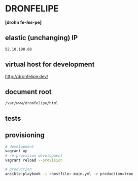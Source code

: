 # DRONFELIPE
**[drohn fe-*lee*-pe]**

## elastic (unchanging) IP
`52.10.190.68`

## virtual host for development
<http://dronfelipe.dev/>

## document root
`/var/www/dronfelipe/html`

## tests

## provisioning
```sh
# development
vagrant up
# re-provision development
vagrant reload --provision

# production
ansible-playbook -i <hostfile> main.yml -e production=true
```
